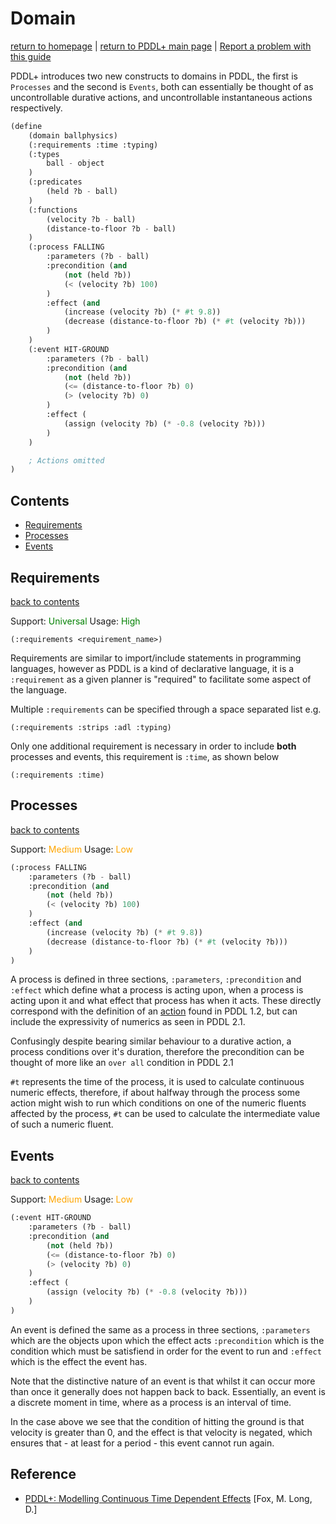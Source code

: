 # Domain
[return to homepage](../../readme.md) | [return to PDDL+ main page](./main.md) | [Report a problem with this guide](https://github.com/nergmada/pddl-reference/issues/new/choose)

PDDL+ introduces two new constructs to domains in PDDL, the first is `Processes` and the second is `Events`, both can essentially be thought of as uncontrollable durative actions, and uncontrollable instantaneous actions respectively.

```cl
(define
    (domain ballphysics)
    (:requirements :time :typing)
    (:types
        ball - object
    )
    (:predicates
        (held ?b - ball)
    )
    (:functions
        (velocity ?b - ball)
        (distance-to-floor ?b - ball)
    )
    (:process FALLING
        :parameters (?b - ball)
        :precondition (and
            (not (held ?b))
            (< (velocity ?b) 100)
        )
        :effect (and
            (increase (velocity ?b) (* #t 9.8))
            (decrease (distance-to-floor ?b) (* #t (velocity ?b)))
        )
    )
    (:event HIT-GROUND
        :parameters (?b - ball)
        :precondition (and
            (not (held ?b))
            (<= (distance-to-floor ?b) 0)
            (> (velocity ?b) 0)
        )
        :effect (
            (assign (velocity ?b) (* -0.8 (velocity ?b)))
        )
    )

    ; Actions omitted
)
```

## Contents

- [Requirements](#requirements)
- [Processes](#processes)
- [Events](#events)

## Requirements

[back to contents](#contents)

Support: <span style="color:green">Universal</span>
Usage: <span style="color:green">High</span>

`(:requirements <requirement_name>)`

Requirements are similar to import/include statements in programming languages, however as PDDL is a kind of declarative language, it is a `:requirement` as a given planner is "required" to facilitate some aspect of the language.

Multiple `:requirements` can be specified through a space separated list e.g.

`(:requirements :strips :adl :typing)`

Only one additional requirement is necessary in order to include **both** processes and events, this requirement is `:time`, as shown below

`(:requirements :time)`

## Processes

[back to contents](#contents)

Support: <span style="color:orange">Medium</span>
Usage: <span style="color:orange">Low</span>

```cl
(:process FALLING
    :parameters (?b - ball)
    :precondition (and
        (not (held ?b))
        (< (velocity ?b) 100)
    )
    :effect (and
        (increase (velocity ?b) (* #t 9.8))
        (decrease (distance-to-floor ?b) (* #t (velocity ?b)))
    )
)
```

A process is defined in three sections, `:parameters`, `:precondition` and `:effect` which define what a process is acting upon, when a process is acting upon it and what effect that process has when it acts. These directly correspond with the definition of an [action](../PDDL/domain.md#actions) found in PDDL 1.2, but can include the expressivity of numerics as seen in PDDL 2.1.

Confusingly despite bearing similar behaviour to a durative action, a process conditions over it's duration, therefore the precondition can be thought of more like an `over all` condition in PDDL 2.1

`#t` represents the time of the process, it is used to calculate continuous numeric effects, therefore, if about halfway through the process some action might wish to run which conditions on one of the numeric fluents affected by the process, `#t` can be used to calculate the intermediate value of such a numeric fluent.

## Events

[back to contents](#contents)

Support: <span style="color:orange">Medium</span>
Usage: <span style="color:orange">Low</span>

```cl
(:event HIT-GROUND
    :parameters (?b - ball)
    :precondition (and
        (not (held ?b))
        (<= (distance-to-floor ?b) 0)
        (> (velocity ?b) 0)
    )
    :effect (
        (assign (velocity ?b) (* -0.8 (velocity ?b)))
    )
)
```

An event is defined the same as a process in three sections, `:parameters` which are the objects upon which the effect acts `:precondition` which is the condition which must be satisfiend in order for the event to run and `:effect` which is the effect the event has.

Note that the distinctive nature of an event is that whilst it can occur more than once it generally does not happen back to back. Essentially, an event is a discrete moment in time, where as a process is an interval of time.

In the case above we see that the condition of hitting the ground is that velocity is greater than 0, and the effect is that velocity is negated, which ensures that - at least for a period - this event cannot run again.

## Reference

- [PDDL+: Modelling Continuous Time Dependent Effects](https://pdfs.semanticscholar.org/d391/59cb5dfcc21aafd3049002d854ec341037a7.pdf) [Fox, M. Long, D.]